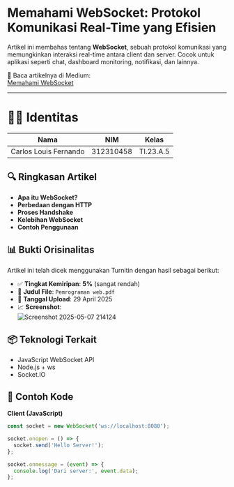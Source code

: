 # Memahami WebSocket: Protokol Komunikasi Real-Time yang Efisien

Artikel ini membahas tentang **WebSocket**, sebuah protokol komunikasi yang memungkinkan interaksi real-time antara client dan server. Cocok untuk aplikasi seperti chat, dashboard monitoring, notifikasi, dan lainnya.

📖 Baca artikelnya di Medium:  
[Memahami WebSocket](https://medium.com/@carloslouis9999/memahami-websocket-protokol-komunikasi-real-time-yang-efisien-5163ec4b9485)

---

# 👨‍🎓 Identitas

| Nama                  | NIM        | Kelas     |
|-----------------------|------------|-----------|
| Carlos Louis Fernando | 312310458  | TI.23.A.5 |


## 🔍 Ringkasan Artikel

- **Apa itu WebSocket?**
- **Perbedaan dengan HTTP**
- **Proses Handshake**
- **Kelebihan WebSocket**
- **Contoh Penggunaan**

## 📊 Bukti Orisinalitas

Artikel ini telah dicek menggunakan Turnitin dengan hasil sebagai berikut:

- ✅ **Tingkat Kemiripan**: **5%** (sangat rendah)
- 📝 **Judul File**: `Pemrograman web.pdf`  
- 📅 **Tanggal Upload**: 29 April 2025  
- 📈 **Screenshot**:  
![Screenshot 2025-05-07 214124](https://github.com/user-attachments/assets/3c95d033-08b3-4276-b08f-449a3cbc0365)



## 📦 Teknologi Terkait

- JavaScript WebSocket API
- Node.js + ws
- Socket.IO

## 🚀 Contoh Kode

**Client (JavaScript)**

```javascript
const socket = new WebSocket('ws://localhost:8080');

socket.onopen = () => {
  socket.send('Hello Server!');
};

socket.onmessage = (event) => {
  console.log('Dari server:', event.data);
};
